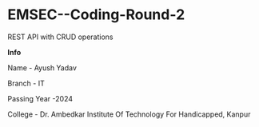 # EMSEC--Coding-Round-2
REST API with CRUD operations

**Info**

Name - Ayush Yadav

Branch - IT

Passing Year -2024

College -  Dr. Ambedkar Institute Of Technology For Handicapped, Kanpur

